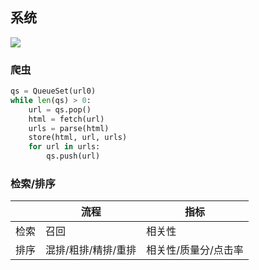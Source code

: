 ## 系统

![](https://www.plantuml.com/plantuml/png/PPBFJW8n4CRl-nGDTo1U2J6yWWTl9ARkJf082tIxHcDCY1xW8lynQhYWCI4H5HF_AA9FOxjmyXKiEpJfwedE_Bv-_PZPZCSfutwnO36mENLp1I2ne3UIzTSOeHxnFM0csl217P1Drm7cgPwJTtEXhkARAdbT3PwkGk01PVOEERG8CGLdDJaOozP0oNvcbwBQaOsEEejPFodUJiIaXnPPD-kk9GWKgCVpDdg5jXps-HRMKMVHQYzgJNGEbNkAbTXAIwmZCwTwL4oRcBF4k85aVo9FxvV0ePp-ZH_Kn_EBMxnNpZl0eXWlYsatfWssgGV_9l3zyIBkpiNnA2aUtkUFGopGLKMcEOYcBT8o0yUt8LbMZ55tDzJgmhAMooBfU7nzkOwAZyVLaF07M-5_nU0adb0D7J555jqlsRWneSwI8i5dUp5yjh06XEOUJ10TkwKV8EaGwiYwZtSmLmPSHtsFlm00)

### 爬虫

```python
qs = QueueSet(url0)
while len(qs) > 0:
    url = qs.pop()
    html = fetch(url)
    urls = parse(html)
    store(html, url, urls)
    for url in urls:
        qs.push(url)
```

### 检索/排序

|      | 流程                | 指标                 |
|------|---------------------|----------------------|
| 检索 | 召回                | 相关性               |
| 排序 | 混排/粗排/精排/重排 | 相关性/质量分/点击率 |

